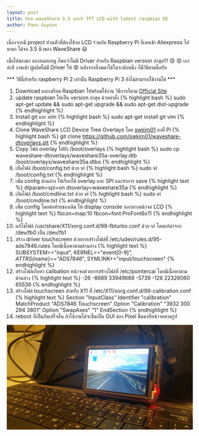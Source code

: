 ```yaml
---
layout: post
title: Use waveShare 3.5 inch TFT LCD with latest raspbian OS
author: Panu Guyson
---
```


เนื่องจากมี project ส่วนตัวที่ต้องใช้จอ LCD ร่วมกับ Raspberry Pi ก็เลยเข้า Aliexpress ไปหามา ได้จอ 3.5 นิ้วของ WaveShare :smiley:

เมื่อได้ของมา ลองทดสอบดู ก็พบว่าไม่มี Driver สำหรับ Raspbian version ล่าสุด!!! :worried: :worried: เอาล่ะสิ งานเข้า ผู้ผลิตไม่มี Driver ให้ :cold_sweat: 
หลังจากที่งมมาได้ในระดับหนึ่ง ก็มีวิธีตามนี้ครับ

*** วิธีนี้สำหรับ raspberry Pi 2 เท่านั้น Raspberry Pi 3 ยังไม่สามารถใช้งานได้ ***

1. Download และเตรียม Raspbian ให้พร้อมใช้งาน วิธีการก็ตาม [Official Site](https://www.raspberrypi.org/documentation/installation/installing-images/README.md)
2. update raspbian ให้เป็น version ล่าสุด ด้วยคำสั่ง
{% highlight bash %}
sudo apt-get update && sudo apt-get upgrade && sudo apt-get dist-upgrade
{% endhighlight %}
3. Install git และ vim
{% highlight bash %}
sudo apt-get install git vim
{% endhighlight %}
4. Clone WaveShare LCD Device Tree Overlays โดย [swkim01](https://github.com/swkim01/waveshare-dtoverlays.git) ลงที่ Pi
{% highlight bash %}
git clone https://github.com/swkim01/waveshare-dtoverlays.git
{% endhighlight %}
5. Copy ไฟล์ overlay ไปยัง /boot/overlays
{% highlight bash %}
sudo cp waveshare-dtoverlays/waveshare35a-overlay.dtb /boot/overlays/waveshare35a.dtbo
{% endhighlight %}
6. เปิดไฟล์ /boot/config.txt ด้วย vi
{% highlight bash %}
sudo vi /boot/config.txt
{% endhighlight %}
7. เพิ่ม config ด้านล่าง ให้เรียกใช้ overlay และ SPI และทำการ save
{% highlight text %}
dtparam=spi=on
dtoverlay=waveshare35a
{% endhighlight %}
8. เปิดไฟล์ /boot/cmdline.txt ด้วย vi
{% highlight bash %}
sudo vi /boot/cmdline.txt
{% endhighlight %}
9. เพิ่ม config โดยต่อท้ายของเดิม ให้ display console ออกทางหน้าจอ LCD
{% highlight text %}
fbcon=map:10 fbcon=font:ProFont6x11
{% endhighlight %}
10. แก้ไขไฟล์ /usr/share/X11/xorg.conf.d/99-fbturbo.conf ด้วย vi โดยแก้ค่าจาก /dev/fb0 เป็น /dev/fb1
11. สร้าง driver touchscreen ด้วยการสร้างไฟล์ที่ /etc/udev/rules.d/95-ads7846.rules โดยมีเนื้อหาตามด้านล่าง
{% highlight text %}
SUBSYSTEM=="input", KERNEL=="event[0-9]*", ATTRS{name}=="ADS7846*", SYMLINK+="input/touchscreen"
{% endhighlight %}
12. สร้างไฟล์เก็บค่า calibation หน้าจอด้วยการสร้างไฟล์ที่ /etc/pointercal โดยมีเนื้อหาตามด้านล่าง
{% highlight text %}
-26 -8689 33949688 -5739 -126 22326060 65536
{% endhighlight %}
13. สร้างไฟล์ touchscreen สำหรับ X11 ที่ /etc/X11/xorg.conf.d/99-calibration.conf
{% highlight text %}
Section "InputClass"
    Identifier "calibration"
    MatchProduct "ADS7846 Touchscreen"
    Option "Calibration" "3932 300 294 3801"
    Option "SwapAxes" "1"
EndSection
{% endhighlight %}
14. reboot ก็เป็นอันเสร็จสิ้น ถ้าใช้งานได้จะขึ้นเป็น GUI ของ Pixel ขึ้นมาที่หน้าจอตามรูป

![RaspberryPi 2 with WaveShare LCD](/images/2017/02/11/pi_lcd.jpg "RaspberryPi 2 with WaveShare LCD")

 